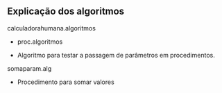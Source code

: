 ## Explicação dos algoritmos

calculadorahumana.algoritmos

* proc.algoritmos

* Algoritmo para testar a passagem de parâmetros em procedimentos.

somaparam.alg

* Procedimento para somar valores

